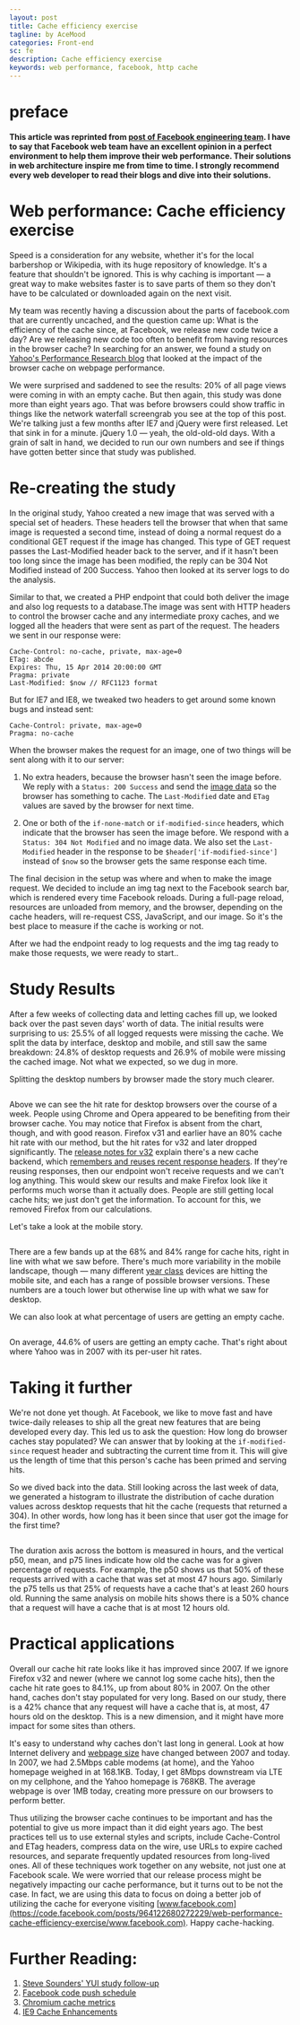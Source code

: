 ```yaml
---
layout: post
title: Cache efficiency exercise
tagline: by AceMood
categories: Front-end
sc: fe
description: Cache efficiency exercise
keywords: web performance, facebook, http cache
---
```


# preface

**This article was reprinted from [post of Facebook engineering team](https://code.facebook.com/posts/964122680272229/web-performance-cache-efficiency-exercise/).
I have to say that Facebook web team have an excellent opinion in a perfect environment to help them improve their
web performance. Their solutions in web architecture inspire me from time to time. I strongly recommend every web
developer to read their blogs and dive into their solutions.**

# Web performance: Cache efficiency exercise

Speed is a consideration for any website, whether it's for the local barbershop or Wikipedia, with its huge repository of knowledge. It's a feature that shouldn't be ignored. This is why caching is important — a great way to make websites faster is to save parts of them so they don't have to be calculated or downloaded again on the next visit.

My team was recently having a discussion about the parts of facebook.com that are currently uncached, and the question came up: What is the efficiency of the cache since, at Facebook, we release new code twice a day? Are we releasing new code too often to benefit from having resources in the browser cache? In searching for an answer, we found a study on [Yahoo's Performance Research blog](http://yuiblog.com/blog/2007/01/04/performance-research-part-2/) that looked at the impact of the browser cache on webpage performance.

We were surprised and saddened to see the results: 20% of all page views were coming in with an empty cache. But then again, this study was done more than eight years ago. That was before browsers could show traffic in things like the network waterfall screengrab you see at the top of this post. We're talking just a few months after IE7 and jQuery were first released. 
Let that sink in for a minute. jQuery 1.0 — yeah, the old-old-old days. With a grain of salt in hand, we decided to run our own numbers and see if things have gotten better since that study was published.

# Re-creating the study

In the original study, Yahoo created a new image that was served with a special set of headers. These headers tell the browser that when that same image is requested a second time, instead of doing a normal request do a conditional GET request if the image has changed. This type of GET request passes the Last-Modified header back to the server, and if it hasn't been too long since the image has been modified, the reply can be 304 Not Modified instead of 200 Success. Yahoo then looked at its server logs to do the analysis.

Similar to that, we created a PHP endpoint that could both deliver the image and also log requests to a database.The image was sent with HTTP headers to control the browser cache and any intermediate proxy caches, and we logged all the headers that were sent as part of the request. The headers we sent in our response were:

```
Cache-Control: no-cache, private, max-age=0
ETag: abcde
Expires: Thu, 15 Apr 2014 20:00:00 GMT
Pragma: private
Last-Modified: $now // RFC1123 format
```

But for IE7 and IE8, we tweaked two headers to get around some known bugs and instead sent:

```
Cache-Control: private, max-age=0
Pragma: no-cache
```

When the browser makes the request for an image, one of two things will be sent along with it to our server:

1. No extra headers, because the browser hasn't seen the image before.
We reply with a ```Status: 200 Success``` and send the [image data](http://probablyprogramming.com/2009/03/15/the-tiniest-gif-ever)
so the browser has something to cache. The ```Last-Modified``` date and ```ETag``` values are saved by the browser for next time.

2. One or both of the ```if-none-match``` or ```if-modified-since``` headers, which indicate that the browser
has seen the image before. We respond with a ```Status: 304 Not Modified``` and no image data. We also set
the ```Last-Modified``` header in the response to be ```$header['if-modified-since']``` instead of ```$now``` so
 the browser gets the same response each time.

The final decision in the setup was where and when to make the image request. We decided to include an img tag next to the Facebook search bar, which is rendered every time Facebook reloads. During a full-page reload, resources are unloaded from memory, and the browser, depending on the cache headers, will re-request CSS, JavaScript, and our image. So it's the best place to measure if the cache is working or not.

After we had the endpoint ready to log requests and the img tag ready to make those requests, we were ready to start..

# Study Results

After a few weeks of collecting data and letting caches fill up, we looked back over the past seven days' worth of data. The initial results were surprising to us: 25.5% of all logged requests were missing the cache. We split the data by interface, desktop and mobile, and still saw the same breakdown: 24.8% of desktop requests and 26.9% of mobile were missing the cached image. Not what we expected, so we dug in more.

Splitting the desktop numbers by browser made the story much clearer.

<img src="/assets/images/20150413/001.png" alt="" />

Above we can see the hit rate for desktop browsers over the course of a week. People using Chrome and Opera appeared to be benefiting from their browser cache. You may notice that Firefox is absent from the chart, though, and with good reason. Firefox v31 and earlier have an 80% cache hit rate with our method, but the hit rates for v32 and later dropped significantly.
The [release notes for v32](https://www.mozilla.org/en-US/firefox/32.0/releasenotes/) explain
there's a new cache backend, which [remembers and reuses recent response headers](http://www.janbambas.cz/new-firefox-http-cache-enabled/).
 If they're reusing responses, then our endpoint won't receive requests and we can't log anything. This would skew our results and make Firefox look like it performs much worse than it actually does. People are still getting local cache hits; we just don't get the information. To account for this, we removed Firefox from our calculations.

Let's take a look at the mobile story.

<img src="/assets/images/20150413/002.png" alt="" />

There are a few bands up at the 68% and 84% range for cache hits, right in line with what we saw before.
There's much more variability in the mobile landscape, though — many different [year class](https://code.facebook.com/posts/307478339448736/year-class-a-classification-system-for-android/) devices are hitting the mobile site, and each has a range of possible browser versions.
These numbers are a touch lower but otherwise line up with what we saw for desktop.

We can also look at what percentage of users are getting an empty cache.

<img src="/assets/images/20150413/003.png" alt="" />

On average, 44.6% of users are getting an empty cache. That's right about where Yahoo was in 2007 with its per-user hit rates.

# Taking it further

We're not done yet though. At Facebook, we like to move fast and have twice-daily releases to ship all the great
new features that are being developed every day. This led us to ask the question: How long do browser caches stay
populated? We can answer that by looking at the ```if-modified-since``` request header and subtracting the current
time from it. This will give us the length of time that this person's cache has been primed and serving hits.

So we dived back into the data. Still looking across the last week of data, we generated a histogram to illustrate the distribution of cache duration values across desktop requests that hit the cache (requests that returned a 304). In other words, how long has it been since that user got the image for the first time?

<img src="/assets/images/20150413/004.png" alt="" />

The duration axis across the bottom is measured in hours, and the vertical p50, mean, and p75 lines indicate how old the cache was for a given percentage of requests. For example, the p50 shows us that 50% of these requests arrived with a cache that was set at most 47 hours ago. Similarly the p75 tells us that 25% of requests have a cache that's at least 260 hours old. Running the same analysis on mobile hits shows there is a 50% chance that a request will have a cache that is at most 12 hours old.

# Practical applications

Overall our cache hit rate looks like it has improved since 2007. If we ignore Firefox v32 and newer (where we cannot log some cache hits), then the cache hit rate goes to 84.1%, up from about 80% in 2007. On the other hand, caches don't stay populated for very long. Based on our study, there is a 42% chance that any request will have a cache that is, at most, 47 hours old on the desktop. This is a new dimension, and it might have more impact for some sites than others.

It's easy to understand why caches don't last long in general. Look at how Internet delivery and [webpage size](http://www.websiteoptimization.com/speed/tweak/average-web-page/) have changed between 2007 and today. In 2007, we had 2.5Mbps cable modems (at home), and the Yahoo homepage weighed in at 168.1KB. Today, I get 8Mbps downstream via LTE on my cellphone, and the Yahoo homepage is 768KB. The average webpage is over 1MB today, creating more pressure on our browsers to perform better.

Thus utilizing the browser cache continues to be important and has the potential to give us more impact than
it did eight years ago. The best practices tell us to use external styles and scripts, include Cache-Control
and ETag headers, compress data on the wire, use URLs to expire cached resources, and separate frequently
updated resources from long-lived ones. All of these techniques work together on any website, not just one
at Facebook scale. We were worried that our release process might be negatively impacting our cache performance,
but it turns out to be not the case. In fact, we are using this data to focus on doing a better job of utilizing
the cache for everyone visiting [www.facebook.com](https://code.facebook.com/posts/964122680272229/web-performance-cache-efficiency-exercise/www.facebook.com). Happy cache-hacking.

# Further Reading:

1. [Steve Sounders' YUI study follow-up](http://www.stevesouders.com/blog/2012/03/22/cache-them-if-you-can/)
2. [Facebook code push schedule](https://techcrunch.com/2012/08/03/facebook-doubles-release-speed-will-roll-new-code-twice-a-day/)
3. [Chromium cache metrics](https://plus.google.com/+WilliamChanPanda/posts/XRekvZgdnBb)
4. [IE9 Cache Enhancements](http://blogs.msdn.com/b/ie/archive/2011/03/17/internet-explorer-9-network-performance-improvements.aspx)
